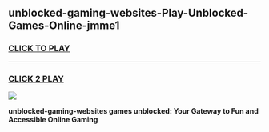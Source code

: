 
## unblocked-gaming-websites-Play-Unblocked-Games-Online-jmme1
<h3>
<a href="https://premium76.site?title=unblocked-gaming-websites&ref=25A">CLICK TO PLAY</a></h3>
<hr>

<h3>
<a href="https://premium76.site?title=unblocked-gaming-websites&ref=25A">CLICK 2 PLAY</a>
  
</h3>

<a href="https://premium76.site?title=unblocked-gaming-websites&ref=25A"><img src="https://clearcache.store/games.png"></a>


**unblocked-gaming-websites games unblocked: Your Gateway to Fun and Accessible Online Gaming**
